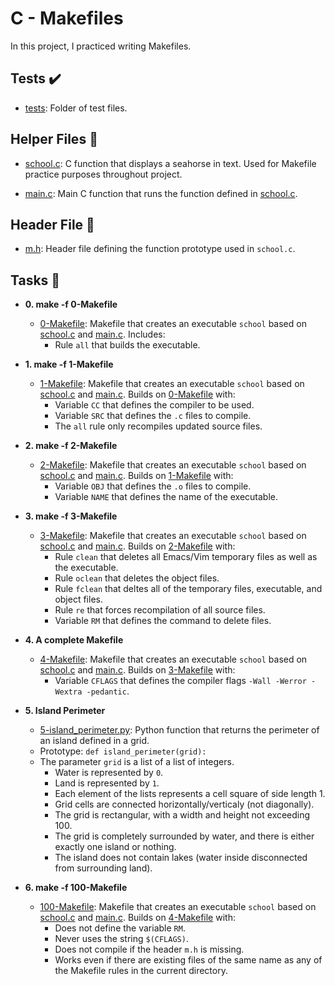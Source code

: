 # C - Makefiles

In this project, I practiced writing Makefiles.

## Tests :heavy_check_mark:

* [tests](tests): Folder of test files.

## Helper Files :raised_hands:

* [school.c](school.c): C function that displays a seahorse in text.
Used for Makefile practice purposes throughout project.

* [main.c](main.c): Main C function that runs the function defined in
[school.c](school.c).

## Header File :file_folder:

* [m.h](m.h): Header file defining the function prototype used in `school.c`.

## Tasks :page_with_curl:

* **0. make -f 0-Makefile**
  * [0-Makefile](0-Makefile): Makefile that creates an executable `school` based on
  [school.c](school.c) and [main.c](main.c). Includes:
    * Rule `all` that builds the executable.

* **1. make -f 1-Makefile**
  * [1-Makefile](1-Makefile): Makefile that creates an executable `school` based on
  [school.c](school.c) and [main.c](main.c). Builds on [0-Makefile](0-Makefile)
  with:
    * Variable `CC` that defines the compiler to be used.
    * Variable `SRC` that defines the `.c` files to compile.
    * The `all` rule only recompiles updated source files.

* **2. make -f 2-Makefile**
  * [2-Makefile](2-Makefile): Makefile that creates an executable `school` based on
  [school.c](school.c) and [main.c](main.c). Builds on [1-Makefile](1-Makefile)
  with:
    * Variable `OBJ` that defines the `.o` files to compile.
    * Variable `NAME` that defines the name of the executable.

* **3. make -f 3-Makefile**
  * [3-Makefile](3-Makefile): Makefile that creates an executable `school` based on
  [school.c](school.c) and [main.c](main.c). Builds on [2-Makefile](2-Makefile)
  with:
    * Rule `clean` that deletes all Emacs/Vim temporary files as well as the
    executable.
    * Rule `oclean` that deletes the object files.
    * Rule `fclean` that deltes all of the temporary files, executable, and
    object files.
    * Rule `re` that forces recompilation of all source files.
    * Variable `RM` that defines the command to delete files.

* **4. A complete Makefile**
  * [4-Makefile](4-Makefile): Makefile that creates an executable `school` based on
  [school.c](school.c) and [main.c](main.c). Builds on [3-Makefile](3-Makefile)
  with:
    * Variable `CFLAGS` that defines the compiler flags `-Wall -Werror -Wextra
    -pedantic`.

* **5. Island Perimeter**
  * [5-island_perimeter.py](5-island_perimeter.py): Python function that returns the
  perimeter of an island defined in a grid.
  * Prototype: `def island_perimeter(grid):`
  * The parameter `grid` is a list of a list of integers.
    * Water is represented by `0`.
    * Land is represented by `1`.
    * Each element of the lists represents a cell square of side length 1.
    * Grid cells are connected horizontally/verticaly (not diagonally).
    * The grid is rectangular, with a width and height not exceeding 100.
    * The grid is completely surrounded by water, and there is either exactly
    one island or nothing.
    * The island does not contain lakes (water inside disconnected from
    surrounding land).

* **6. make -f 100-Makefile**
  * [100-Makefile](100-Makefile): Makefile that creates an executable `school` based on
  [school.c](school.c) and [main.c](main.c). Builds on [4-Makefile](4-Makefile)
  with:
    * Does not define the variable `RM`.
    * Never uses the string `$(CFLAGS)`.
    * Does not compile if the header `m.h` is missing.
    * Works even if there are existing files of the same name as any of the
    Makefile rules in the current directory.
